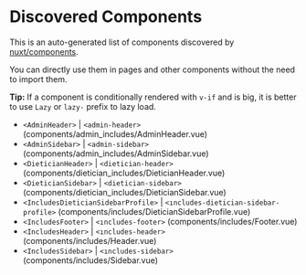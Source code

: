 # Discovered Components

This is an auto-generated list of components discovered by [nuxt/components](https://github.com/nuxt/components).

You can directly use them in pages and other components without the need to import them.

**Tip:** If a component is conditionally rendered with `v-if` and is big, it is better to use `Lazy` or `lazy-` prefix to lazy load.

- `<AdminHeader>` | `<admin-header>` (components/admin_includes/AdminHeader.vue)
- `<AdminSidebar>` | `<admin-sidebar>` (components/admin_includes/AdminSidebar.vue)
- `<DieticianHeader>` | `<dietician-header>` (components/dietician_includes/DieticianHeader.vue)
- `<DieticianSidebar>` | `<dietician-sidebar>` (components/dietician_includes/DieticianSidebar.vue)
- `<IncludesDieticianSidebarProfile>` | `<ıncludes-dietician-sidebar-profile>` (components/includes/DieticianSidebarProfile.vue)
- `<IncludesFooter>` | `<ıncludes-footer>` (components/includes/Footer.vue)
- `<IncludesHeader>` | `<ıncludes-header>` (components/includes/Header.vue)
- `<IncludesSidebar>` | `<ıncludes-sidebar>` (components/includes/Sidebar.vue)
